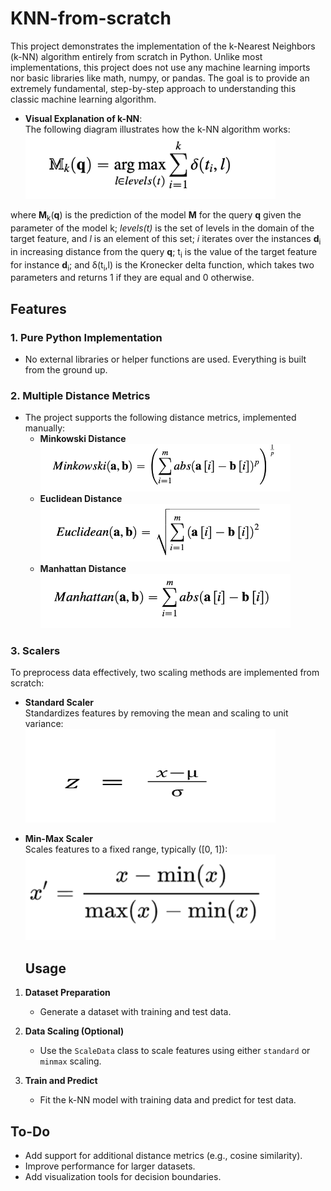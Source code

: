 # KNN-from-scratch
This project demonstrates the implementation of the k-Nearest Neighbors (k-NN) algorithm entirely from scratch in Python. Unlike most implementations, this project does not use any machine learning imports nor basic libraries like math, numpy, or pandas. The goal is to provide an extremely fundamental, step-by-step approach to understanding this classic machine learning algorithm.

- **Visual Explanation of k-NN**:  
  The following diagram illustrates how the k-NN algorithm works:  
  <img src="./assets/knn.png" alt="KNN Formula" width="400">

where **M**<sub>k</sub>(**q**) is the prediction of the model **M** for the query **q** given the parameter of
the model k; *levels(t)* is the set of levels in the domain of the target feature, and *l* is an
element of this set; *i* iterates over the instances **d**<sub>i</sub> in increasing distance from the query
**q**; t<sub>i</sub> is the value of the target feature for instance **d**<sub>i</sub>; and δ(t<sub>i</sub>,l) is the Kronecker delta
function, which takes two parameters and returns 1 if they are equal and 0 otherwise.

## Features

### **1. Pure Python Implementation**
  - No external libraries or helper functions are used. Everything is built from the ground up.
    
### **2. Multiple Distance Metrics**
  - The project supports the following distance metrics, implemented manually:
    - **Minkowski Distance**  
      <img src="./assets/minkowski_distance.png" alt="Minkowski Distance Formula" width="400">
    - **Euclidean Distance**  
      <img src="./assets/euclidean_distance.png" alt="Euclidean Distance Formula" width="400">
    - **Manhattan Distance**  
      <img src="./assets/manhatten_distance.png" alt="Manhattan Distance Formula" width="400">

  ### **3. Scalers**
  To preprocess data effectively, two scaling methods are implemented from scratch:

  - **Standard Scaler**  
  Standardizes features by removing the mean and scaling to unit variance:  
    <img src="./assets/Formel-z-score.png" alt="Z-Score Formula" width="400" height="150">

- **Min-Max Scaler**  
  Scales features to a fixed range, typically \([0, 1]\):  
    <img src="./assets/minmaxformula.png" alt="Min-Max Formula" width="400">

  ## Usage
1. **Dataset Preparation**
   - Generate a dataset with training and test data.

2. **Data Scaling (Optional)**
   - Use the `ScaleData` class to scale features using either `standard` or `minmax` scaling.

3. **Train and Predict**
   - Fit the k-NN model with training data and predict for test data.

## To-Do
- Add support for additional distance metrics (e.g., cosine similarity).
- Improve performance for larger datasets.
- Add visualization tools for decision boundaries.
      
